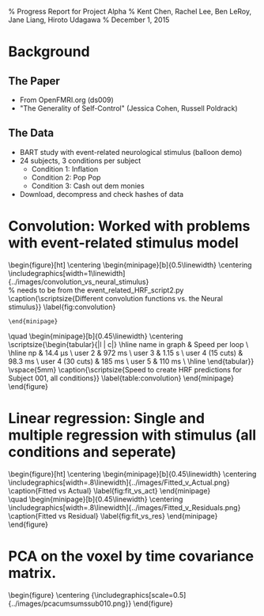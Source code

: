 % Progress Report for Project Alpha
% Kent Chen, Rachel Lee, Ben LeRoy, Jane Liang, Hiroto Udagawa
% December 1, 2015



# Background

## The Paper

- From OpenFMRI.org (ds009)
- "The Generality of Self-Control" (Jessica Cohen, Russell Poldrack)
<comment about software packages and replication>

## The Data

- BART study with event-related neurological stimulus (balloon demo)
- 24 subjects, 3 conditions per subject
	- Condition 1: Inflation
	- Condition 2: Pop Pop
	- Condition 3: Cash out dem monies
- Download, decompress and check hashes of data




# Convolution: Worked with problems with event-related stimulus model

\begin{figure}[ht]
\centering
	\begin{minipage}[b]{0.5\linewidth}
		\centering
		\includegraphics[width=1\linewidth]{../images/convolution_vs_neural_stimulus}  
		% needs to be from the event_related_HRF_script2.py 
		\caption{\scriptsize{Different convolution functions vs. the Neural stimulus}}
		\label{fig:convolution}

	\end{minipage}
\quad
	\begin{minipage}[b]{0.45\linewidth}
		\centering
		\scriptsize{\begin{tabular}{|l | c|}
		\hline
		name in graph & Speed per loop \\
		\hline
		np    			 & 14.4 µs \\
		user 2     		 & 972 ms  \\
		user 3     		 & 1.15 s  \\
		user 4 (15 cuts) & 98.3 ms \\
		user 4 (30 cuts) & 185 ms  \\
		user 5     	 	 & 110 ms  \\
		\hline
		\end{tabular}}
		\vspace{5mm}
		\caption{\scriptsize{Speed to create HRF predictions for Subject 001, all conditions}}
		\label{table:convolution}
	\end{minipage}
\end{figure}


# Linear regression: Single and multiple regression with stimulus (all conditions and seperate)

\begin{figure}[ht]
\centering
\begin{minipage}[b]{0.45\linewidth}
	\centering
	\includegraphics[width=.8\linewidth]{../images/Fitted_v_Actual.png} 
	\caption{Fitted vs Actual}
	\label{fig:fit_vs_act}
\end{minipage}	
\quad
\begin{minipage}[b]{0.45\linewidth}
	\centering
		\includegraphics[width=.8\linewidth]{../images/Fitted_v_Residuals.png} 
	\caption{Fitted vs Residual}
	\label{fig:fit_vs_res}
\end{minipage}
\end{figure}



# PCA on the voxel by time covariance matrix.


\begin{figure}
  \centering
  {\includegraphics[scale=0.5]{../images/pcacumsumssub010.png}}
\end{figure}


